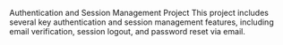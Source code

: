 Authentication and Session Management Project
This project includes several key authentication and session management features, including email verification, session logout, and password reset via email.

